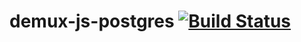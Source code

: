 # demux-js-postgres [![Build Status](https://travis-ci.org/EOSIO/demux-js-postgres.svg?branch=develop)](https://travis-ci.org/EOSIO/demux-js-postgres)


